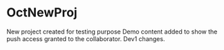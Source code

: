 # OctNewProj
New project created for testing purpose
Demo content added to show the push access granted to the collaborator.
Dev1 changes.
